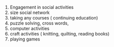 1.	Engagement in social activities 
2.	 size social network
3.	taking any courses ( continuing education)
4.	puzzle solving, cross words,
5.	computer activities
6.	craft activities ( knitting, quilting, reading books)
7.	playing games
